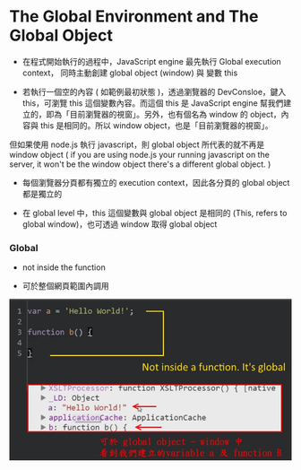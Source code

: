 # The Global Environment and The Global Object

  


 - 在程式開始執行的過程中，JavaScript engine 最先執行 Global execution context， 同時主動創建 global object (window) 與 變數 this


 - 若執行一個空的內容 ( 如範例最初狀態 )，透過瀏覽器的 DevConsloe，鍵入 this，可瀏覽 this 這個變數內容。而這個 this 是 JavaScript engine 幫我們建立的，即為「目前瀏覽器的視窗」。另外，也有個名為 window 的 object，內容與 this 是相同的。所以 window object，也是「目前瀏覽器的視窗」。
 
 但如果使用 node.js 執行 javascript，則 global object 所代表的就不再是 window object
 ( if you are using node.js your running javascript on the server, it won't be the window object there's a different global object. )


- 每個瀏覽器分頁都有獨立的 execution context，因此各分頁的 global object 都是獨立的


- 在 global level 中，this 這個變數與 global object 是相同的 (This, refers to global window)，也可透過 window 取得 global object



### Global

- not inside the function


- 可於整個網頁範圍內調用
 
![Alt text](global.jpg)

